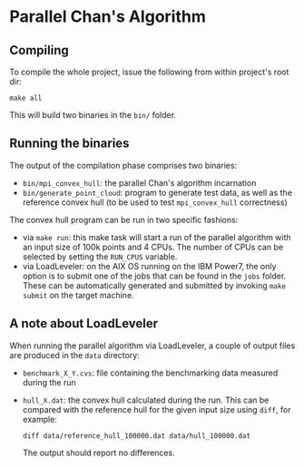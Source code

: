 # Parallel Chan's Algorithm

## Compiling
To compile the whole project, issue the following from within project's root
dir:

    make all

This will build two binaries in the `bin/` folder.

## Running the binaries
The output of the compilation phase comprises two binaries:

  * `bin/mpi_convex_hull`: the parallel Chan's algorithm incarnation
  * `bin/generate_point_cloud`: program to generate test data, as well as the
    reference convex hull (to be used to test `mpi_convex_hull` correctness)

The convex hull program can be run in two specific fashions:

  * via `make run`: this make task will start a run of the parallel algorithm
    with an input size of 100k points and 4 CPUs. The number of CPUs can be
    selected by setting the `RUN_CPUS` variable.
  * via LoadLeveler: on the AIX OS running on the IBM Power7, the only option
    is to submit one of the jobs that can be found in the `jobs` folder. These
    can be automatically generated and submitted by invoking `make submit` on
    the target machine.

## A note about LoadLeveler
When running the parallel algorithm via LoadLeveler, a couple of output files
are produced in the `data` directory:
  * `benchmark_X_Y.cvs`: file containing the benchmarking data measured during
    the run
  * `hull_X.dat`: the convex hull calculated during the run. This can be
    compared with the reference hull for the given input size using `diff`, for
    example:

    ```
    diff data/reference_hull_100000.dat data/hull_100000.dat
    ```
    The output should report no differences.

